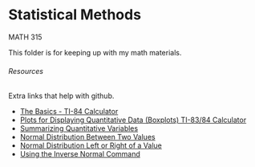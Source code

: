 # Statistical Methods
MATH 315

<p>
  This folder is for keeping up with my math materials. 
</p>
<h6>Resources</h6>

Extra links that help with github.
+ [The Basics - TI-84 Calculator](http://media.pearsoncmg.com/cmg/pmmg_mml_shared/flash_video_player/player.html?/aw/aw_mml_shared_1/statistics/TechnologyTutorial/Tutorial_Videos/video/1_ti)
+ [Plots for Displaying Quantitative Data (Boxplots) TI-83/84 Calculator](http://media.pearsoncmg.com/cmg/pmmg_mml_shared/flash_video_player/player.html?/aw/aw_mml_shared_1/statistics/TechnologyTutorial/Tutorial_Videos/video/2_ti)
+ [Summarizing Quantitative Variables](http://media.pearsoncmg.com/cmg/pmmg_mml_shared/flash_video_player/player.html?/aw/aw_mml_shared_1/statistics/TechnologyTutorial/Tutorial_Videos/video/6_ti)
+ [Normal Distribution Between Two Values](http://media.pearsoncmg.com/cmg/pmmg_mml_shared/flash_video_player/player.html?/aw/aw_mml_shared_1/statistics/TechnologyTutorial/Tutorial_Videos/video/7_ti)
+ [Normal Distribution Left or Right of a Value](http://media.pearsoncmg.com/cmg/pmmg_mml_shared/flash_video_player/player.html?/aw/aw_mml_shared_1/statistics/TechnologyTutorial/Tutorial_Videos/video/8_ti)
+ [Using the Inverse Normal Command](http://media.pearsoncmg.com/cmg/pmmg_mml_shared/flash_video_player/player.html?/aw/aw_mml_shared_1/statistics/TechnologyTutorial/Tutorial_Videos/video/9_ti)
